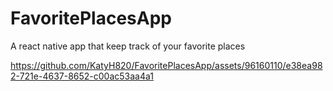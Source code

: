# FavoritePlacesApp
A react native app that keep track of your favorite places




https://github.com/KatyH820/FavoritePlacesApp/assets/96160110/e38ea982-721e-4637-8652-c00ac53aa4a1

